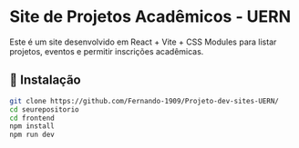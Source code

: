 # Site de Projetos Acadêmicos - UERN

Este é um site desenvolvido em React + Vite + CSS Modules para listar projetos, eventos e permitir inscrições acadêmicas.

## 🚀 Instalação

```bash
git clone https://github.com/Fernando-1909/Projeto-dev-sites-UERN/
cd seurepositorio
cd frontend
npm install
npm run dev
